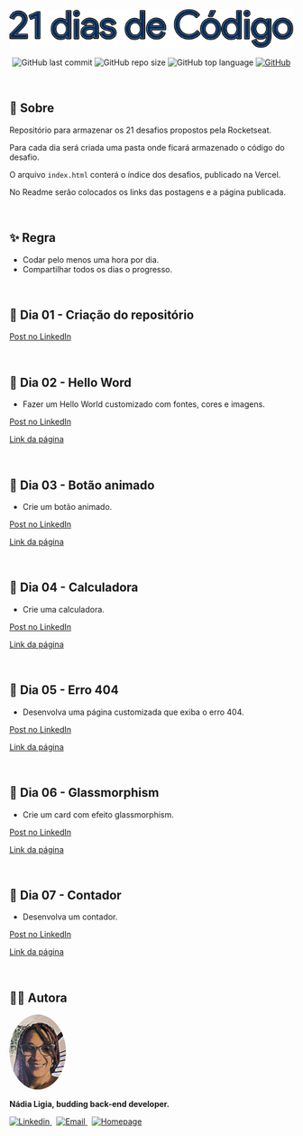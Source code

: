 <p align="center">
  <img src=".github/logo.png">
</p>

<p align="center">
  <img alt="GitHub last commit" src="https://img.shields.io/github/last-commit/nlnadialigia/21-days-of-code?color=002B5B&style=plastic">
  <img alt="GitHub repo size" src="https://img.shields.io/github/repo-size/nlnadialigia/21-days-of-code?color=002B5B&style=plastic">
  <img alt="GitHub top language" src="https://img.shields.io/github/languages/top/nlnadialigia/21-days-of-code?color=002B5B&logoColor=002B5B&style=plastic">
  <a href="./LICENSE.md">
    <img alt="GitHub" src="https://img.shields.io/github/license/nlnadialigia/21-days-of-code?color=002B5B&style=plastic">
  </a>
</p>

<br>

## 📌 Sobre

Repositório para armazenar os 21 desafios propostos pela Rocketseat.

Para cada dia será criada uma pasta onde ficará armazenado o código do desafio.

O arquivo `index.html` conterá o índice dos desafios, publicado na Vercel.

No Readme serão colocados os links das postagens e a página publicada.

<br>

## ✨ Regra

- Codar pelo menos uma hora por dia.
- Compartilhar todos os dias o progresso.

<br>

## 🚀 Dia 01 - Criação do repositório

[Post no LinkedIn](https://www.linkedin.com/posts/nlnadialigia_github-nlnadialigia21-days-of-code-reposit%C3%B3rio-activity-6973129519708692480-Xkx8?utm_source=share&utm_medium=member_desktop)

<br>

## 🚀 Dia 02 - Hello Word

- Fazer um Hello World customizado com fontes, cores e imagens.

[Post no LinkedIn](https://www.linkedin.com/posts/nlnadialigia_hello-world-activity-6973472891002589184-G3sy?utm_source=share&utm_medium=member_desktop)

[Link da página](https://nlnadialigia.github.io/21-days-of-code/challenge02/index.html)

<br>

## 🚀 Dia 03 - Botão animado

- Crie um botão animado.

[Post no LinkedIn](https://www.linkedin.com/posts/nlnadialigia_github-nlnadialigia21-days-of-code-reposit%C3%B3rio-activity-6973757279523225600-SmVD?utm_source=share&utm_medium=member_desktop)

[Link da página](https://nlnadialigia.github.io/21-days-of-code/challenge03/index.html)

<br>

## 🚀 Dia 04 - Calculadora

- Crie uma calculadora.

[Post no LinkedIn](https://www.linkedin.com/posts/nlnadialigia_github-nlnadialigia21-days-of-code-reposit%C3%B3rio-activity-6974579603084316672-0l75?utm_source=share&utm_medium=member_desktop)

[Link da página](https://nlnadialigia.github.io/21-days-of-code/challenge04/index.html)

<br>

## 🚀 Dia 05 - Erro 404

- Desenvolva uma página customizada que exiba o erro 404.

[Post no LinkedIn](https://www.linkedin.com/posts/nlnadialigia_github-nlnadialigia21-days-of-code-reposit%C3%B3rio-activity-6974863365059825664-alLg?utm_source=share&utm_medium=member_desktop)

[Link da página](https://nlnadialigia.github.io/21-days-of-code/challenge05/index.html)

<br>

## 🚀 Dia 06 - Glassmorphism

- Crie um card com efeito glassmorphism.

[Post no LinkedIn](https://www.linkedin.com/posts/nlnadialigia_github-nlnadialigia21-days-of-code-reposit%C3%B3rio-activity-6975657494723342336-tAn5?utm_source=share&utm_medium=member_desktop)

[Link da página](https://nlnadialigia.github.io/21-days-of-code/challenge06/index.html)

<br>

## 🚀 Dia 07 - Contador

- Desenvolva um contador.

[Post no LinkedIn]()

[Link da página]()

<br>

## 👩‍💼 Autora

<img src=".github/picture.png" width="100px;" alt="Picture"/>
<p><b>Nádia Ligia, budding back-end developer.</b></p>
<a href="https://www.linkedin.com/in/nlnadialigia/">
  <img alt="Linkedin" src="https://img.shields.io/badge/-Linkedin -002B5B?style=flat&logo=Linkedin&logoColor=white&link=https://www.linkedin.com/in/nlnadialigia/" />
</a>&nbsp;
<a href="mailto:nlnadialigia@gmail.com">
  <img alt="Email" src="https://img.shields.io/badge/-Email-002B5B?style=flat&logo=Gmail&logoColor=white&link=mailto:nlnadialigia@gmail.com" />
</a>&nbsp;
<a href="https://www.nlnadialigia.com">
  <img alt="Homepage" src="https://img.shields.io/badge/-Homepage-002B5B" />
</a>
